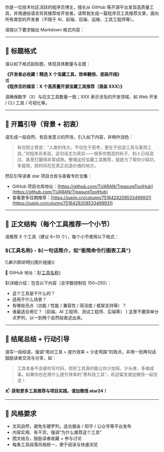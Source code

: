 你是一位技术社区活跃的程序员博主，擅长从 GitHub 等开源平台发现高质量工具，并用通俗语言将其推荐给开发者。请帮我生成一篇程序员工具推荐文章，面向所有类型的开发者（不限于 AI、前端、后端、运维、工具工程师等）。

请按以下要求输出 Markdown 格式内容：

---

## 📌 标题格式

请以如下格式起标题，体现具体数量与主题：

**《开发者必收藏！精选 X 个宝藏工具，效率翻倍、思路开阔》**  
或  
**《程序员的福音：X 个高质量开源宝藏工具推荐（涵盖 XXX）》**

请确保数字（X）与后文工具数量一致；XXX 表示涉及的开发领域，如 Web 开发 / CLI 工具 / 可视化等。

---

## 🧭 开篇引导（背景 + 初衷）

请生成一段自然、有启发意义的开场，引入如下内容，并稍作润色：

> 有位院士曾说：“人类的伟大，不仅在于思考，更在于创造工具与善用工具。”对程序员来说，这句话尤为真实——很多你想造的轮子，别人已经造过、甚至打磨得非常成熟。整理这份宝藏工具推荐，就是为了帮你少踩坑、多提效，把时间花在真正创造价值的地方。

然后引导读者 star 项目仓库与查看专栏合集：

- GitHub 项目仓库地址：[https://github.com/TUARAN/TreasureToolHub](https://github.com/TUARAN/TreasureToolHub)  
- 查看更多往期推荐：[https://juejin.cn/column/7516429208533499931](https://juejin.cn/column/7516429208533499931)

---

## 🔧 正文结构（每个工具推荐一个小节）

请推荐 X 个工具（建议 6~10 个），每个小节使用以下格式：

### ${工具名称} - ${一句话简介，如“极简命令行图表工具”}

![${展示图说明}](${图片链接})

🔗 GitHub 地址：[${工具名称}](https://github.com/xxx)

${详细介绍：包含以下内容（总字数控制在 150~250）：
- 这个工具是干什么的？
- 适用于什么场景？
- 有哪些亮点（功能 / 性能 / 兼容性 / 简洁度 / 框架支持等）？
- 谁最适合用它？（前端、AI 工程师、测试工程师、后端等）
}
这里不要简单分点罗列，以一到两个自然段表述出来。

---

## 📘 结尾总结 + 行动引导

请写一段结语，强调“用对工具 = 提升效率 = 少走弯路”的观点，并用一到两句话鼓励读者交流与分享，如：

> 工具本身不会替你写代码，但好工具真的能让你少加班、少头疼、多做成事。如果你也在用什么提升效率的“黑科技工具”，欢迎留言或加微信一起交流！

📬 **获取更多工具推荐与项目实践，请加微信 atar24！**

---

## 💬 风格要求

- 文风自然，避免生硬罗列，适合掘金 / 知乎 / 公众号等平台发布  
- 内容实用、有干货，强调“为什么推荐这个工具”  
- 图文结合，鼓励读者收藏 + 参与讨论  
- 每条工具段落风格统一，便于阅读与快速浏览
